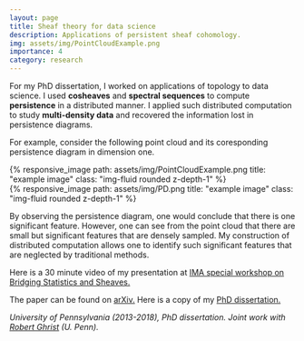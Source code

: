 ```yaml
---
layout: page
title: Sheaf theory for data science
description: Applications of persistent sheaf cohomology.
img: assets/img/PointCloudExample.png
importance: 4
category: research
---
```


For my PhD dissertation, I worked on applications of topology to data science. I used <b>cosheaves</b> and <b>spectral sequences</b> to compute <b>persistence</b> in a distributed manner. I applied such distributed computation to study <b>multi-density data</b> and recovered the information lost in persistence diagrams. 

For example, consider the following point cloud and its coresponding persistence diagram in dimension one.

<div class="row">
    <div class="col-sm mt-3 mt-md-0">
        {% responsive_image path: assets/img/PointCloudExample.png title: "example image" class: "img-fluid rounded z-depth-1" %}
    </div>
    <div class="col-sm mt-3 mt-md-0">
        {% responsive_image path: assets/img/PD.png title: "example image" class: "img-fluid rounded z-depth-1" %}
    </div>
</div>

By observing the persistence diagram, one would conclude that there is one significant feature. However, one can see from the point cloud that there are small but significant features that are densely sampled. My construction of distributed computation allows one to identify such significant features that are neglected by traditional methods. 

Here is a 30 minute video of my presentation at <a href="https://www.ima.umn.edu/2017-2018/SW5.21-25.18/27292">IMA special workshop on Bridging Statistics and Sheaves.</a>

The paper can be found on <a href="https://arxiv.org/abs/2001.01623">arXiv.</a> Here is a copy of my <a href="https://repository.upenn.edu/edissertations/2936/">PhD dissertation.</a>


*University of Pennsylvania (2013-2018), PhD dissertation. Joint work with <a href="https://www.math.upenn.edu/~ghrist/">Robert Ghrist</a> (U. Penn).*

